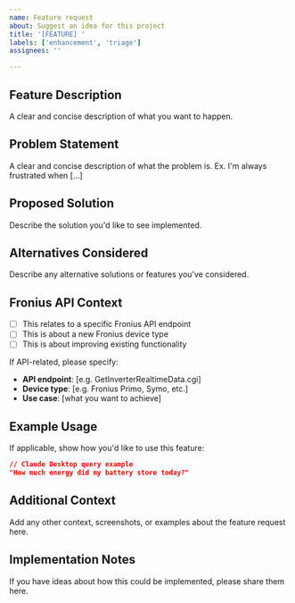 ```yaml
---
name: Feature request
about: Suggest an idea for this project
title: '[FEATURE] '
labels: ['enhancement', 'triage']
assignees: ''

---
```


## Feature Description
A clear and concise description of what you want to happen.

## Problem Statement
A clear and concise description of what the problem is. Ex. I'm always frustrated when [...]

## Proposed Solution
Describe the solution you'd like to see implemented.

## Alternatives Considered
Describe any alternative solutions or features you've considered.

## Fronius API Context
- [ ] This relates to a specific Fronius API endpoint
- [ ] This is about a new Fronius device type
- [ ] This is about improving existing functionality

If API-related, please specify:
- **API endpoint**: [e.g. GetInverterRealtimeData.cgi]
- **Device type**: [e.g. Fronius Primo, Symo, etc.]
- **Use case**: [what you want to achieve]

## Example Usage
If applicable, show how you'd like to use this feature:
```json
// Claude Desktop query example
"How much energy did my battery store today?"
```

## Additional Context
Add any other context, screenshots, or examples about the feature request here.

## Implementation Notes
If you have ideas about how this could be implemented, please share them here.